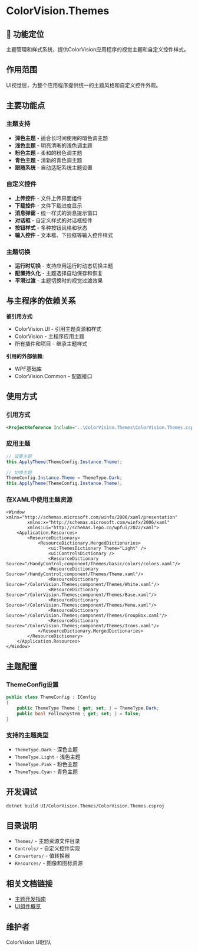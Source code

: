 # ColorVision.Themes

## 🎯 功能定位

主题管理和样式系统，提供ColorVision应用程序的视觉主题和自定义控件样式。

## 作用范围

UI视觉层，为整个应用程序提供统一的主题风格和自定义控件外观。

## 主要功能点

### 主题支持
- **深色主题** - 适合长时间使用的暗色调主题
- **浅色主题** - 明亮清晰的浅色调主题
- **粉色主题** - 柔和的粉色调主题
- **青色主题** - 清新的青色调主题
- **跟随系统** - 自动适配系统主题设置

### 自定义控件
- **上传控件** - 文件上传界面组件
- **下载控件** - 文件下载进度显示
- **消息弹窗** - 统一样式的消息提示窗口
- **对话框** - 自定义样式的对话框控件
- **按钮样式** - 多种按钮风格和状态
- **输入控件** - 文本框、下拉框等输入控件样式

### 主题切换
- **运行时切换** - 支持应用运行时动态切换主题
- **配置持久化** - 主题选择自动保存和恢复
- **平滑过渡** - 主题切换时的视觉过渡效果

## 与主程序的依赖关系

**被引用方式**:
- ColorVision.UI - 引用主题资源和样式
- ColorVision - 主程序应用主题
- 所有插件和项目 - 继承主题样式

**引用的外部依赖**:
- WPF基础库
- ColorVision.Common - 配置接口

## 使用方式

### 引用方式
```xml
<ProjectReference Include="..\ColorVision.Themes\ColorVision.Themes.csproj" />
```

### 应用主题
```csharp
// 设置主题
this.ApplyTheme(ThemeConfig.Instance.Theme);

// 切换主题
ThemeConfig.Instance.Theme = ThemeType.Dark;
this.ApplyTheme(ThemeConfig.Instance.Theme);
```

### 在XAML中使用主题资源
```xaml
<Window xmlns="http://schemas.microsoft.com/winfx/2006/xaml/presentation"
        xmlns:x="http://schemas.microsoft.com/winfx/2006/xaml"
        xmlns:ui="http://schemas.lepo.co/wpfui/2022/xaml">
    <Application.Resources>
        <ResourceDictionary>
            <ResourceDictionary.MergedDictionaries>
                <ui:ThemesDictionary Theme="Light" />
                <ui:ControlsDictionary />
                <ResourceDictionary Source="/HandyControl;component/Themes/basic/colors/colors.xaml"/>
                <ResourceDictionary Source="/HandyControl;component/Themes/Theme.xaml"/>
                <ResourceDictionary Source="/ColorVision.Themes;component/Themes/White.xaml"/>
                <ResourceDictionary Source="/ColorVision.Themes;component/Themes/Base.xaml"/>
                <ResourceDictionary Source="/ColorVision.Themes;component/Themes/Menu.xaml"/>
                <ResourceDictionary Source="/ColorVision.Themes;component/Themes/GroupBox.xaml"/>
                <ResourceDictionary Source="/ColorVision.Themes;component/Themes/Icons.xaml"/>
            </ResourceDictionary.MergedDictionaries>
        </ResourceDictionary>
    </Application.Resources>
</Window>
```

## 主题配置

### ThemeConfig设置
```csharp
public class ThemeConfig : IConfig
{
    public ThemeType Theme { get; set; } = ThemeType.Dark;
    public bool FollowSystem { get; set; } = false;
}
```

### 支持的主题类型
- `ThemeType.Dark` - 深色主题
- `ThemeType.Light` - 浅色主题
- `ThemeType.Pink` - 粉色主题
- `ThemeType.Cyan` - 青色主题

## 开发调试

```bash
dotnet build UI/ColorVision.Themes/ColorVision.Themes.csproj
```

## 目录说明

- `Themes/` - 主题资源文件目录
- `Controls/` - 自定义控件实现
- `Converters/` - 值转换器
- `Resources/` - 图像和图标资源

## 相关文档链接

- [主题开发指南](../../docs/ui-components/ColorVision.Themes.md)
- [UI组件概览](../../docs/ui-components/UI组件概览.md)

## 维护者

ColorVision UI团队
